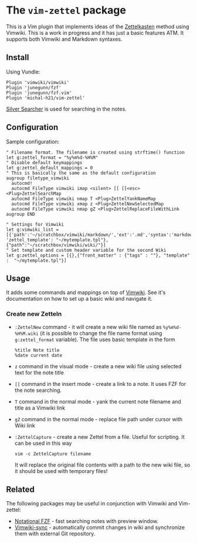 # The `vim-zettel` package

This is a Vim plugin that implements ideas of the
[Zettelkasten](https://zettelkasten.de/) method using Vimwiki. This is a work
in progress and it has just a basic features ATM. It supports both Vimwiki and
Markdown syntaxes.

## Install

Using Vundle:


    Plugin 'vimwiki/vimwiki'
    Plugin 'junegunn/fzf'
    Plugin 'junegunn/fzf.vim'
    Plugin 'michal-h21/vim-zettel'
    
[Silver Searcher](https://github.com/ggreer/the_silver_searcher) is used for searching in the notes.

## Configuration

Sample configuration:

    " Filename format. The filename is created using strftime() function
    let g:zettel_format = "%y%m%d-%H%M"
    " Disable default keymappings
    let g:zettel_default_mappings = 0 
    " This is basically the same as the default configuration
    augroup filetype_vimwiki
      autocmd!
      autocmd FileType vimwiki imap <silent> [[ [[<esc><Plug>ZettelSearchMap
      autocmd FileType vimwiki nmap T <Plug>ZettelYankNameMap
      autocmd FileType vimwiki xmap z <Plug>ZettelNewSelectedMap
      autocmd FileType vimwiki nmap gZ <Plug>ZettelReplaceFileWithLink
    augroup END

    " Settings for Vimwiki
    let g:vimwiki_list = [{'path':'~/scratchbox/vimwiki/markdown/','ext':'.md','syntax':'markdown', 'zettel_template': "~/mytemplate.tpl"}, {"path":"~/scratchbox/vimwiki/wiki/"}]
    " Set template and custom header variable for the second Wiki
    let g:zettel_options = [{},{"front_matter" : {"tags" : ""}, "template" :  "~/mytemplate.tpl"}]


## Usage

It adds some commands and mappings on top of
[Vimwiki](http://vimwiki.github.io/). See it's documentation on how to set up a
basic wiki and navigate it.

### Create new Zetteln

- `:ZettelNew` command - it will create a new wiki file named as
  `%y%m%d-%H%M.wiki` (it is possible to change the file name format using
  `g:zettel_format` variable). The file uses basic template in the form

  ```
  %title Note title
  %date current date
  ```

- `z` command in the visual mode - create a new wiki file using selected text
  for the note title 

- `[[` command in the insert mode - create a link to a note. It uses FZF for the note searching.

- `T` command in the normal mode - yank the current note filename and title as a Vimwiki link

- `gZ` command in the normal mode - replace file path under cursor with Wiki link

- `:ZettelCapture` - create a new Zettel from a file. Useful for scripting. It can be used in this way

  ```
  vim -c ZettelCapture filename
  ```

  It will replace the original file contents with a path to the new wiki file,
  so it should be used with temporary files!

## Related

The following packages may be useful in conjunction with Vimwiki and Vim-zettel:

- [Notational FZF](https://github.com/alok/notational-fzf-vim) - fast searching notes with preview window.
- [Vimwiki-sync](https://github.com/michal-h21/vimwiki-sync) - automatically commit changes in wiki and synchronize them with external Git repository.
